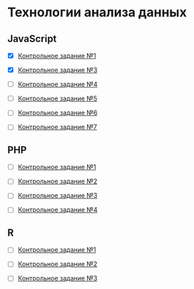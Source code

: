 # Технологии анализа данныx
## JavaScript
- [x] [Контрольное задание №1](https://github.com/philippsemenov/-Data-analysis-technologies/blob/main/js1.md)

- [x] [Контрольное задание №3](https://github.com/philippsemenov/-Data-analysis-technologies/blob/main/js3.md)

- [ ] [Контрольное задание №4](https://github.com/philippsemenov/-Data-analysis-technologies/blob/main/js4.md)

- [ ] [Контрольное задание №5](https://github.com/philippsemenov/-Data-analysis-technologies/blob/main/js5.md)

- [ ] [Контрольное задание №6]()

- [ ] [Контрольное задание №7]()
## PHP
- [ ] [Контрольное задание №1]()

- [ ] [Контрольное задание №2]()

- [ ] [Контрольное задание №3]()

- [ ] [Контрольное задание №4]()
## R
- [ ] [Контрольное задание №1]()

- [ ] [Контрольное задание №2]()

- [ ] [Контрольное задание №3]()
